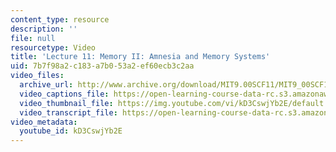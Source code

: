 ```yaml
---
content_type: resource
description: ''
file: null
resourcetype: Video
title: 'Lecture 11: Memory II: Amnesia and Memory Systems'
uid: 7b7f98a2-c183-a7b0-53a2-ef60ecb3c2aa
video_files:
  archive_url: http://www.archive.org/download/MIT9.00SCF11/MIT9_00SCF11_lec11_300k.mp4
  video_captions_file: https://open-learning-course-data-rc.s3.amazonaws.com/9-00sc-introduction-to-psychology-fall-2011/397be3e3f0215fe59d0f3b4f0d833477_kD3CswjYb2E.vtt
  video_thumbnail_file: https://img.youtube.com/vi/kD3CswjYb2E/default.jpg
  video_transcript_file: https://open-learning-course-data-rc.s3.amazonaws.com/9-00sc-introduction-to-psychology-fall-2011/b108109e846174cc224c0d7ae85b5652_kD3CswjYb2E.pdf
video_metadata:
  youtube_id: kD3CswjYb2E
---
```

